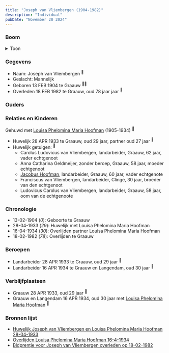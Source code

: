 ```yaml
---
title: "Joseph van Vliembergen (1904-1982)"
description: "Individual"
pubDate: "November 20 2024"
---
```


### Boom
<details><summary>Toon</summary>

![test](https://www.plantuml.com/plantuml/svg/ZP9DJy9048Rl-oicSl14Kbf198HW3LK96cBKAvcsGxjXFyZkLj8G_hiBb8-JyRQPdMVVPoOxjWwDgwHWTiNL6WrAI35R5KPNAd_IGXjm1fNrLwGSAtbEa76J2JgUIQvT3P9aIiOUIzQH8UtgDR6hLpE1riAM0K2iJKxci-JPIf6rmw54haOZYDYEiLkO7w8iOqVaPgejhKluGGNVWX-I2b8tW1PUWo0C0pY_q9f4IJU9VSnsoKdaEnWEKaphHQgT4pGOGIU2P193vo6uWsU3M6skMksg4cA1AbzaHbkRQg-tP_eDqmzFpEviDzCLjmZpaeIMN26yeU48Brel9LuiEps0LX9FeadqbrqFfb_lUxlk_-rwy3Z_y4nqcWX8mGoLNrAEqgisfiF1XlASgy93OVy4HGV590Y2-mXQWXUbgqa8lV6QEzOikDrkEbWpowN0nZx6Vw1V)
</details>

### Gegevens
- Naam: Joseph van Vliembergen <sup><a href="../s00370/" style="text-decoration:none" title="Huwelijk Joseph van Vliembergen en Louisa Phelomina Maria Hoofman 28-04-1933">:link:</a></sup>
- Geslacht: Mannelijk
- Geboren 13 FEB 1904 te Graauw <sup><a href="../s00370/" style="text-decoration:none" title="Huwelijk Joseph van Vliembergen en Louisa Phelomina Maria Hoofman 28-04-1933">:link:</a><a href="../s00375/" style="text-decoration:none" title="Bidprentje voor Joseph van Vliembergen overleden op 18-02-1982">:link:</a></sup>
- Overleden 18 FEB 1982 te Graauw, oud 78 jaar jaar <sup><a href="../s00375/" style="text-decoration:none" title="Bidprentje voor Joseph van Vliembergen overleden op 18-02-1982">:link:</a></sup>

### Ouders

### Relaties en Kinderen

Gehuwd met [Louisa Phelomina Maria Hoofman](../i00216/) (1905-1934) <sup><a href="../s00370/" style="text-decoration:none" title="Huwelijk Joseph van Vliembergen en Louisa Phelomina Maria Hoofman 28-04-1933">:link:</a></sup>
- Huwelijk 28 APR 1933 te Graauw, oud 29 jaar, partner oud 27 jaar <sup><a href="../s00370/" style="text-decoration:none" title="Huwelijk Joseph van Vliembergen en Louisa Phelomina Maria Hoofman 28-04-1933">:link:</a></sup>
- Huwelijk getuigen:  <sup><a href="../s00370/" style="text-decoration:none" title="Huwelijk Joseph van Vliembergen en Louisa Phelomina Maria Hoofman 28-04-1933">:link:</a></sup>
  - Carolus Ludovicus van Vliembergen, landarbeider, Graauw, 62 jaar, vader echtgenoot
  - Anna Catharina Geldmeijer, zonder beroep, Graauw, 58 jaar, moeder echtgenoot
  - [Jacobus Hoofman](../i00072/), landarbeider, Graauw, 60 jaar, vader echtgenote
  - Franciscus van Vliembergen, landarbeider, Clinge, 30 jaar, broeder van den echtgenoot
  - Ludovicus Carolus van Vliembergen, landarbeider, Graauw, 58 jaar, oom van de echtgenoote

### Chronologie
- 13-02-1904 (<i>0</i>): Geboorte te Graauw
- 28-04-1933 (<i>29</i>): Huwelijk met Louisa Phelomina Maria Hoofman
- 16-04-1934 (<i>30</i>): Overlijden partner Louisa Phelomina Maria Hoofman
- 18-02-1982 (<i>78</i>): Overlijden te Graauw

### Beroepen
- Landarbeider 28 APR 1933 te Graauw, oud 29 jaar <sup><a href="../s00370/" style="text-decoration:none" title="Huwelijk Joseph van Vliembergen en Louisa Phelomina Maria Hoofman 28-04-1933">:link:</a></sup>
- Landarbeider 16 APR 1934 te Graauw en Langendam, oud 30 jaar <sup><a href="../s00371/" style="text-decoration:none" title="Overlijden Louisa Phelomina Maria Hoofman 16-4-1934">:link:</a></sup>

### Verblijfplaatsen
- Graauw  28 APR 1933, oud 29 jaar  <sup><a href="../s00370/" style="text-decoration:none" title="Huwelijk Joseph van Vliembergen en Louisa Phelomina Maria Hoofman 28-04-1933">:link:</a></sup>
- Graauw en Langendam  16 APR 1934, oud 30 jaar met [Louisa Phelomina Maria Hoofman](../i00216/) <sup><a href="../s00371/" style="text-decoration:none" title="Overlijden Louisa Phelomina Maria Hoofman 16-4-1934">:link:</a></sup>

### Bronnen lijst
- [Huwelijk Joseph van Vliembergen en Louisa Phelomina Maria Hoofman 28-04-1933](../s00370/)
- [Overlijden Louisa Phelomina Maria Hoofman 16-4-1934](../s00371/)
- [Bidprentje voor Joseph van Vliembergen overleden op 18-02-1982](../s00375/)